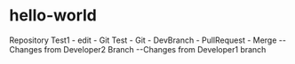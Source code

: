 # hello-world
Repository
Test1 - edit - Git 
Test - Git - DevBranch - PullRequest - Merge
--Changes from Developer2 Branch
--Changes from Developer1 branch
